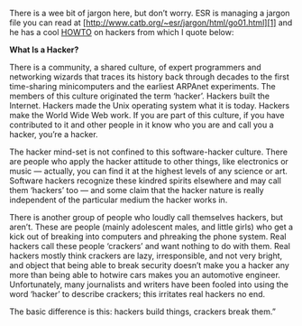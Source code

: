 There is a wee bit of jargon here, but don’t worry. ESR is managing a
jargon file you can read at
[http://www.catb.org/~esr/jargon/html/go01.html][1] and he has a cool
[HOWTO][2] on hackers from which I quote below:

**What Is a Hacker?**

There is a community, a shared culture, of expert programmers and
networking wizards that traces its history back through decades to the
first time-sharing minicomputers and the earliest ARPAnet experiments. The
members of this culture originated the term ‘hacker’. Hackers built the
Internet. Hackers made the Unix operating system what it is today. Hackers
make the World Wide Web work. If you are part of this culture, if you have
contributed to it and other people in it know who you are and call you a
hacker, you’re a hacker.

The hacker mind-set is not confined to this software-hacker culture. There
are people who apply the hacker attitude to other things, like electronics
or music — actually, you can find it at the highest levels of any science
or art. Software hackers recognize these kindred spirits elsewhere and may
call them ‘hackers’ too — and some claim that the hacker nature is really
independent of the particular medium the hacker works in.

There is another group of people who loudly call themselves hackers, but
aren’t. These are people (mainly adolescent males, and little girls) who
get a kick out of breaking into computers and phreaking the phone system.
Real hackers call these people ‘crackers’ and want nothing to do with them.
Real hackers mostly think crackers are lazy, irresponsible, and not very
bright, and object that being able to break security doesn’t make you a
hacker any more than being able to hotwire cars makes you an automotive
engineer. Unfortunately, many journalists and writers have been fooled into
using the word ‘hacker’ to describe crackers; this irritates real hackers
no end.

The basic difference is this: hackers build things, crackers break them.”

[1]: http://www.catb.org/~esr/jargon/html/go01.html
[2]: http://www.catb.org/~esr/faqs/hacker-howto.html